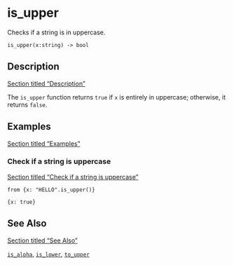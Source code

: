 # is_upper

Checks if a string is in uppercase.

```tql
is_upper(x:string) -> bool
```

## Description

[Section titled “Description”](#description)

The `is_upper` function returns `true` if `x` is entirely in uppercase; otherwise, it returns `false`.

## Examples

[Section titled “Examples”](#examples)

### Check if a string is uppercase

[Section titled “Check if a string is uppercase”](#check-if-a-string-is-uppercase)

```tql
from {x: "HELLO".is_upper()}
```

```tql
{x: true}
```

## See Also

[Section titled “See Also”](#see-also)

[`is_alpha`](/reference/functions/is_alpha), [`is_lower`](/reference/functions/is_lower), [`to_upper`](/reference/functions/to_upper)